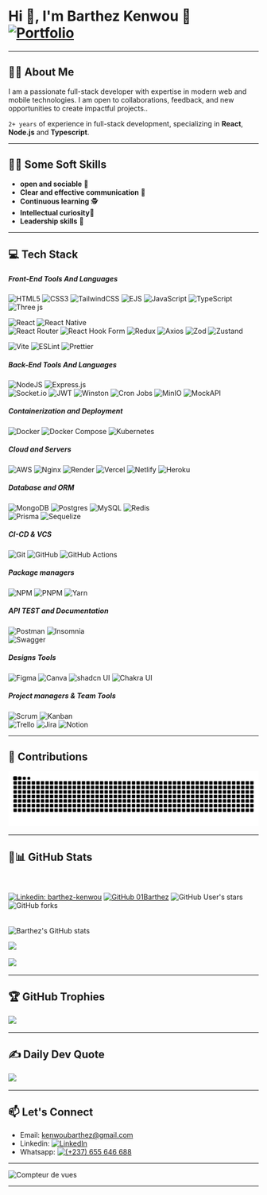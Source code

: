 
# Hi 👋, I'm Barthez Kenwou 🤞 [![Portfolio](https://img.shields.io/badge/Portfolio-%23000000.svg?style=for-the-badge&logo=firefox&logoColor=#FF7139)](https://github.com/Worketyamo-Students/ChrisfisPrrojet-Barthez_-_Melvis)

<hr/>

## 🧑‍💻 About Me

I am a passionate full-stack developer with expertise in modern web and mobile technologies. I am open to collaborations, feedback, and new opportunities to create impactful projects..

`2+ years` of experience in full-stack development, specializing in **React**, **Node.js** and **Typescript**.

<!-- ![Barthez Kenwou](assets/profile.JPG) -->

<hr/>

## 👨‍🦱 Some Soft Skills

- **open and sociable** 🤝
- **Clear and effective communication** 👀
- **Continuous learning** 🕵️
- **Intellectual curiosity**👀
- **Leadership skills** 🤝
  
<hr/>

<!-- ## 🏆 Achievements

- **Contributeur principal** sur plusieurs projets open-source, avec plus de 50+ pull requests fusionnées.
- **Certifié AWS Developer Associate** pour démontrer mes compétences en cloud computing.
- **Création d'une application mobile hybride** utilisée par plus de 500 utilisateurs actifs mensuels.
- **Gagnant du hackathon XYZ 2024**, où j'ai développé une solution innovante en 48 heures. -->

## 💻 Tech Stack

##### Front-End Tools And Languages

![HTML5](https://img.shields.io/badge/html5-%23E34F26.svg?style=for-the-badge&logo=html5&logoColor=white) ![CSS3](https://img.shields.io/badge/css3-%231572B6.svg?style=for-the-badge&logo=css3&logoColor=white) ![TailwindCSS](https://img.shields.io/badge/tailwindcss-%2338B2AC.svg?style=for-the-badge&logo=tailwind-css&logoColor=white) ![EJS](https://img.shields.io/badge/ejs-%23B4CA65.svg?style=for-the-badge&logo=ejs&logoColor=black) ![JavaScript](https://img.shields.io/badge/javascript-%23323330.svg?style=for-the-badge&logo=javascript&logoColor=%23F7DF1E) ![TypeScript](https://img.shields.io/badge/typescript-%23007ACC.svg?style=for-the-badge&logo=typescript&logoColor=white) ![Three js](https://img.shields.io/badge/threejs-black?style=for-the-badge&logo=three.js&logoColor=white)<br/>

![React](https://img.shields.io/badge/react-%2320232a.svg?style=for-the-badge&logo=react&logoColor=%2361DAFB) ![React Native](https://img.shields.io/badge/React%20Native-%2361DAFB.svg?style=for-the-badge&logo=react&logoColor=white)<br/>
![React Router](https://img.shields.io/badge/React_Router-CA4245?style=for-the-badge&logo=react-router&logoColor=white) ![React Hook Form](https://img.shields.io/badge/React%20Hook%20Form-%23EC5990.svg?style=for-the-badge&logo=reacthookform&logoColor=white) ![Redux](https://img.shields.io/badge/redux-%23593d88.svg?style=for-the-badge&logo=redux&logoColor=white) ![Axios](https://img.shields.io/badge/Axios-%235A29E4.svg?style=for-the-badge&logo=axios&logoColor=white) ![Zod](https://img.shields.io/badge/zod-%233068b7.svg?style=for-the-badge&logo=zod&logoColor=white) ![Zustand](https://img.shields.io/badge/Zustand-%23000000.svg?style=for-the-badge&logo=Zustand&logoColor=white)<br/>

![Vite](https://img.shields.io/badge/vite-%23646CFF.svg?style=for-the-badge&logo=vite&logoColor=white) ![ESLint](https://img.shields.io/badge/ESLint-4B3263?style=for-the-badge&logo=eslint&logoColor=white) ![Prettier](https://img.shields.io/badge/prettier-%23F7B93E.svg?style=for-the-badge&logo=prettier&logoColor=black)

##### Back-End Tools And Languages

![NodeJS](https://img.shields.io/badge/node.js-6DA55F?style=for-the-badge&logo=node.js&logoColor=white) ![Express.js](https://img.shields.io/badge/express.js-%23404d59.svg?style=for-the-badge&logo=express&logoColor=%2361DAFB)<br/>
![Socket.io](https://img.shields.io/badge/Socket.io-black?style=for-the-badge&logo=socket.io&badgeColor=010101) ![JWT](https://img.shields.io/badge/JWT-black?style=for-the-badge&logo=JSON%20web%20tokens) ![Winston](https://img.shields.io/badge/Winston-%2300bcd4.svg?style=for-the-badge&logo=winston&logoColor=white) ![Cron Jobs](https://img.shields.io/badge/Cron%20Jobs-%23F05033.svg?style=for-the-badge&logo=linux&logoColor=white) ![MinIO](https://img.shields.io/badge/MinIO-%23FF2020.svg?style=for-the-badge&logo=minio&logoColor=white) ![MockAPI](https://img.shields.io/badge/MockAPI-%23000000.svg?style=for-the-badge&logo=mockapi&logoColor=white)

##### Containerization and Deployment

![Docker](https://img.shields.io/badge/docker-%230db7ed.svg?style=for-the-badge&logo=docker&logoColor=white) ![Docker Compose](https://img.shields.io/badge/Docker%20Compose-%2302496d.svg?style=for-the-badge&logo=docker&logoColor=white) ![Kubernetes](https://img.shields.io/badge/kubernetes-%23326ce5.svg?style=for-the-badge&logo=kubernetes&logoColor=white)

##### Cloud and Servers

![AWS](https://img.shields.io/badge/AWS-%23FF9900.svg?style=for-the-badge&logo=amazon-aws&logoColor=white) ![Nginx](https://img.shields.io/badge/nginx-%23009639.svg?style=for-the-badge&logo=nginx&logoColor=white) ![Render](https://img.shields.io/badge/Render-%46E3B7.svg?style=for-the-badge&logo=render&logoColor=white) ![Vercel](https://img.shields.io/badge/vercel-%23000000.svg?style=for-the-badge&logo=vercel&logoColor=white) ![Netlify](https://img.shields.io/badge/netlify-%23000000.svg?style=for-the-badge&logo=netlify&logoColor=#00C7B7) ![Heroku](https://img.shields.io/badge/heroku-%23430098.svg?style=for-the-badge&logo=heroku&logoColor=#6916a7)

##### Database and ORM

![MongoDB](https://img.shields.io/badge/MongoDB-%234ea94b.svg?style=for-the-badge&logo=mongodb&logoColor=white) ![Postgres](https://img.shields.io/badge/postgres-%23316192.svg?style=for-the-badge&logo=postgresql&logoColor=white) ![MySQL](https://img.shields.io/badge/mysql-4479A1.svg?style=for-the-badge&logo=mysql&logoColor=white) ![Redis](https://img.shields.io/badge/redis-%23DD0031.svg?style=for-the-badge&logo=redis&logoColor=white)<br/>
![Prisma](https://img.shields.io/badge/Prisma-3982CE?style=for-the-badge&logo=Prisma&logoColor=white) ![Sequelize](https://img.shields.io/badge/Sequelize-52B0E7?style=for-the-badge&logo=Sequelize&logoColor=white)

##### CI-CD & VCS

![Git](https://img.shields.io/badge/git-%23F05033.svg?style=for-the-badge&logo=git&logoColor=white) ![GitHub](https://img.shields.io/badge/github-%23121011.svg?style=for-the-badge&logo=github&logoColor=white) ![GitHub Actions](https://img.shields.io/badge/github%20actions-%232671E5.svg?style=for-the-badge&logo=githubactions&logoColor=white)

##### Package managers

![NPM](https://img.shields.io/badge/NPM-%23CB3837.svg?style=for-the-badge&logo=npm&logoColor=white) ![PNPM](https://img.shields.io/badge/pnpm-%234a4a4a.svg?style=for-the-badge&logo=pnpm&logoColor=f69220) ![Yarn](https://img.shields.io/badge/yarn-%232C8EBB.svg?style=for-the-badge&logo=yarn&logoColor=white)

##### API TEST and Documentation

![Postman](https://img.shields.io/badge/Postman-FF6C37?style=for-the-badge&logo=postman&logoColor=white) ![Insomnia](https://img.shields.io/badge/Insomnia-black?style=for-the-badge&logo=insomnia&logoColor=5849BE)<br/>
![Swagger](https://img.shields.io/badge/-Swagger-%23Clojure?style=for-the-badge&logo=swagger&logoColor=white)

##### Designs Tools

![Figma](https://img.shields.io/badge/figma-%23F24E1E.svg?style=for-the-badge&logo=figma&logoColor=white) ![Canva](https://img.shields.io/badge/Canva-%2300C4CC.svg?style=for-the-badge&logo=Canva&logoColor=white) ![shadcn UI](https://img.shields.io/badge/shadcn-%23000000.svg?style=for-the-badge&logo=shadcn&logoColor=white) ![Chakra UI](https://img.shields.io/badge/chakra-%234ED1C5.svg?style=for-the-badge&logo=chakraui&logoColor=white)

##### Project managers & Team Tools

![Scrum](https://img.shields.io/badge/Scrum-%230D4B8C.svg?style=for-the-badge&logo=scrum&logoColor=white) ![Kanban](https://img.shields.io/badge/Kanban-%2300B0C6.svg?style=for-the-badge&logo=trello&logoColor=white)<br/>
![Trello](https://img.shields.io/badge/Trello-%23026AA7.svg?style=for-the-badge&logo=Trello&logoColor=white) ![Jira](https://img.shields.io/badge/jira-%230A0FFF.svg?style=for-the-badge&logo=jira&logoColor=white) ![Notion](https://img.shields.io/badge/Notion-%23000000.svg?style=for-the-badge&logo=notion&logoColor=white)

<hr/>

## 💫 Contributions

![Snake Game](https://github.com/karthikmudunuri/karthikmudunuri/blob/output/github-contribution-grid-snake-dark.svg)

<hr/>

## 🙈📊 GitHub Stats

<br/><br/>
[![Linkedin: barthez-kenwou](https://img.shields.io/badge/-barthezkenwou-blue?style=flat-square&logo=Linkedin&logoColor=white&link=https://www.linkedin.com/in/barthez-kenwou/)](https://www.linkedin.com/in/barthez-kenwou/)
[![GitHub 01Barthez](https://img.shields.io/github/followers/karthikmudunuri?label=follow&style=social)](https://github.com/01Barthez)
![GitHub User's stars](https://img.shields.io/github/stars/01Barthez)
![GitHub forks](https://img.shields.io/github/forks/01Barthez/eldoraui)
<br/><br/><br/>
![Barthez's GitHub stats](https://github-readme-stats.vercel.app/api?username=01Barthez&show_icons=true&theme=radical)
<br/>

![](https://github-readme-streak-stats.herokuapp.com/?user=01Barthez&theme=radical&hide_border=false)
<br/>

![](https://github-readme-stats.vercel.app/api/top-langs/?username=01Barthez&theme=radical&hide_border=false&include_all_commits=true&count_private=true&layout=compact)

<hr/>

## 🏆 GitHub Trophies

![](https://github-profile-trophy.vercel.app/?username=01Barthez&theme=radical&no-frame=true&no-bg=false&margin-w=4)

<hr/>

## ✍️ Daily Dev Quote

![](https://quotes-github-readme.vercel.app/api?type=horizontal&theme=radical)

<hr/>

## 📫 Let's Connect

- Email: [kenwoubarthez@gmail.com](mailto:kenwoubarthez@gmail.com)
- Linkedin: [![LinkedIn](https://img.shields.io/badge/LinkedIn-%230077B5.svg?logo=linkedin&logoColor=white)](https://linkedin.com/in/barthez-kenwou)
- Whatsapp: [![(+237) 655 646 688](https://img.shields.io/badge/WhatsApp-25D366.svg?logo=whatsapp&logoColor=green)](https://wa.me/655646688?text=hello+dev+barthez)

<hr/>

![Compteur de vues](https://komarev.com/ghpvc/?username=01Barthez&color=yellow)<br/>

<hr/>

<!-- Proudly created with GPRM ( https://gprm.itsvg.in ) -->
